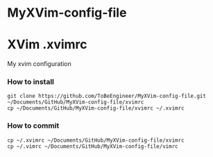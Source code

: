# MyXVim-config-file
XVim .xvimrc
=====

My xvim configuration
### How to install

    git clone https://github.com/ToBeEngineer/MyXVim-config-file.git ~/Documents/GitHub/MyXVim-config-file/xvimrc
    cp ~/Documents/GitHub/MyXVim-config-file/xvimrc ~/.xvimrc
    
### How to commit

    cp ~/.xvimrc ~/Documents/GitHub/MyXVim-config-file/xvimrc
    cp ~/.vimrc ~/Documents/GitHub/MyXVim-config-file/vimrc

